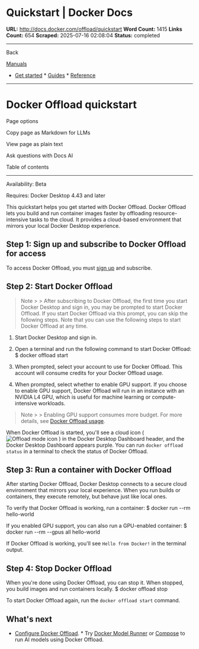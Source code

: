 # Quickstart | Docker Docs

**URL:** http://docs.docker.com/offload/quickstart
**Word Count:** 1415
**Links Count:** 654
**Scraped:** 2025-07-16 02:08:04
**Status:** completed

---

Back

[Manuals](https://docs.docker.com/manuals/)

  * [Get started](http://docs.docker.com/get-started/)   * [Guides](http://docs.docker.com/guides/)   * [Reference](http://docs.docker.com/reference/)

* * *

# Docker Offload quickstart

Page options

Copy page as Markdown for LLMs

View page as plain text

Ask questions with Docs AI

Table of contents

* * *

Availability: Beta 

Requires: Docker Desktop 4.43 and later

This quickstart helps you get started with Docker Offload. Docker Offload lets you build and run container images faster by offloading resource-intensive tasks to the cloud. It provides a cloud-based environment that mirrors your local Docker Desktop experience.

## Step 1: Sign up and subscribe to Docker Offload for access

To access Docker Offload, you must [sign up](https://www.docker.com/products/docker-offload/) and subscribe.

## Step 2: Start Docker Offload

> Note >  > After subscribing to Docker Offload, the first time you start Docker Desktop and sign in, you may be prompted to start Docker Offload. If you start Docker Offload via this prompt, you can skip the following steps. Note that you can use the following steps to start Docker Offload at any time.

  1. Start Docker Desktop and sign in.

  2. Open a terminal and run the following command to start Docker Offload:                    $ docker offload start          

  3. When prompted, select your account to use for Docker Offload. This account will consume credits for your Docker Offload usage.

  4. When prompted, select whether to enable GPU support. If you choose to enable GPU support, Docker Offload will run in an instance with an NVIDIA L4 GPU, which is useful for machine learning or compute-intensive workloads.

> Note >  > Enabling GPU support consumes more budget. For more details, see [Docker Offload usage](http://docs.docker.com/offload/usage/).

When Docker Offload is started, you'll see a cloud icon \( ![Offload mode icon](http://docs.docker.com/images/cloud-mode.png) \) in the Docker Desktop Dashboard header, and the Docker Desktop Dashboard appears purple. You can run `docker offload status` in a terminal to check the status of Docker Offload.

## Step 3: Run a container with Docker Offload

After starting Docker Offload, Docker Desktop connects to a secure cloud environment that mirrors your local experience. When you run builds or containers, they execute remotely, but behave just like local ones.

To verify that Docker Offload is working, run a container:               $ docker run --rm hello-world     

If you enabled GPU support, you can also run a GPU-enabled container:               $ docker run --rm --gpus all hello-world     

If Docker Offload is working, you'll see `Hello from Docker!` in the terminal output.

## Step 4: Stop Docker Offload

When you're done using Docker Offload, you can stop it. When stopped, you build images and run containers locally.               $ docker offload stop     

To start Docker Offload again, run the `docker offload start` command.

## What's next

  * [Configure Docker Offload](https://docs.docker.com/offload/configuration/).   * Try [Docker Model Runner](https://docs.docker.com/ai/model-runner/) or [Compose](https://docs.docker.com/ai/compose/models-and-compose/) to run AI models using Docker Offload.